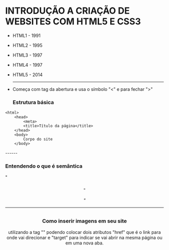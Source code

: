 # INTRODUÇÃO A CRIAÇÃO DE WEBSITES COM HTML5 E CSS3

- HTML1 - 1991

- HTML2 - 1995

- HTML3 - 1997

- HTML4 - 1997

- HTML5 - 2014

  ------

  

- Começa com tag da abertura e usa o símbolo "<" e para fechar ">"

  ### Estrutura básica

<!DOCTYPE html>
    <html>
        <head>
            <meta>
            <title>Título da página</title>
        </head>
        <body>
            Corpo do site
        </body>
</html>
------



### Entendendo o que é semântica

"<section> <header> <article> <aside> <footer> <h1>-<h6>"

------

### Como inserir imagens em seu site

utilizando a tag "<a>" podendo colocar dois atributos "href" que é o link para onde vai direcionar e "target" para indicar se vai abrir na mesma página ou em uma nova aba.



